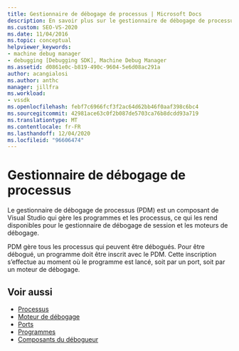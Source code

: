 ```yaml
---
title: Gestionnaire de débogage de processus | Microsoft Docs
description: En savoir plus sur le gestionnaire de débogage de processus, qui est un composant de Visual Studio qui rend les programmes disponibles pour le gestionnaire de débogage de session et les moteurs de débogage.
ms.custom: SEO-VS-2020
ms.date: 11/04/2016
ms.topic: conceptual
helpviewer_keywords:
- machine debug manager
- debugging [Debugging SDK], Machine Debug Manager
ms.assetid: d0861e0c-b819-490c-9604-5e6d08ac291a
author: acangialosi
ms.author: anthc
manager: jillfra
ms.workload:
- vssdk
ms.openlocfilehash: febf7c6966fcf3f2ac64d62bb46f0aaf398c6bc4
ms.sourcegitcommit: 42981ace63c0f2b087de5703ca76b8dcdd93a719
ms.translationtype: MT
ms.contentlocale: fr-FR
ms.lasthandoff: 12/04/2020
ms.locfileid: "96606474"
---
```

# <a name="process-debug-manager"></a>Gestionnaire de débogage de processus
Le gestionnaire de débogage de processus (PDM) est un composant de Visual Studio qui gère les programmes et les processus, ce qui les rend disponibles pour le gestionnaire de débogage de session et les moteurs de débogage.

 PDM gère tous les processus qui peuvent être débogués. Pour être débogué, un programme doit être inscrit avec le PDM. Cette inscription s’effectue au moment où le programme est lancé, soit par un port, soit par un moteur de débogage.

## <a name="see-also"></a>Voir aussi
- [Processus](../../extensibility/debugger/processes.md)
- [Moteur de débogage](../../extensibility/debugger/debug-engine.md)
- [Ports](../../extensibility/debugger/ports.md)
- [Programmes](../../extensibility/debugger/programs.md)
- [Composants du débogueur](../../extensibility/debugger/debugger-components.md)
